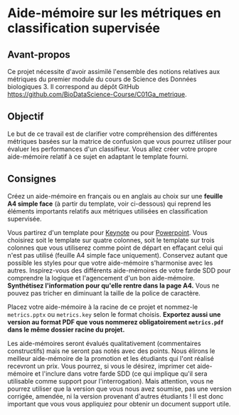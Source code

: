 # Aide-mémoire sur les métriques en classification supervisée

## Avant-propos

Ce projet nécessite d'avoir assimilé l'ensemble des notions relatives aux métriques du premier module du cours de Science des Données biologiques 3. Il correspond au dépôt GitHub <https://github.com/BioDataScience-Course/C01Ga_metrique>.

## Objectif

Le but de ce travail est de clarifier votre compréhension des différentes métriques basées sur la matrice de confusion que vous pourrez utiliser pour évaluer les performances d'un classifieur. Vous allez créer votre propre aide-mémoire relatif à ce sujet en adaptant le template fourni.

## Consignes

Créez un aide-mémoire en français ou en anglais au choix sur une **feuille A4 simple face** (à partir du template, voir ci-dessous) qui reprend les éléments importants relatifs aux métriques utilisées en classification supervisée.

Vous partirez d'un template pour [Keynote](https://github.com/rstudio/cheatsheets/raw/main/keynotes/0-template.key) ou pour [Powerpoint](https://github.com/rstudio/cheatsheets/raw/main/powerpoints/0-template.pptx). Vous choisirez soit le template sur quatre colonnes, soit le template sur trois colonnes que vous utiliserez comme point de départ en effaçant celui qui n'est pas utilisé (feuille A4 simple face uniquement). Conservez autant que possible les styles pour que votre aide-mémoire s'harmonise avec les autres. Inspirez-vous des différents aide-mémoires de votre farde SDD pour comprendre la logique et l'agencement d'un bon aide-mémoire. **Synthétisez l'information pour qu'elle rentre dans la page A4.** Vous ne pouvez pas tricher en diminuant la taille de la police de caractère.

Placez votre aide-mémoire à la racine de ce projet et nommez-le `metrics.pptx` ou `metrics.key` selon le format choisis. **Exportez aussi une version au format PDF que vous nommerez obligatoirement `metrics.pdf` dans le même dossier racine du projet.**

Les aide-mémoires seront évalués qualitativement (commentaires constructifs) mais ne seront pas notés avec des points. Nous élirons le meilleur aide-mémoire de la promotion et les étudiants qui l'ont réalisé recevront un prix. Vous pourrez, si vous le désirez, imprimer cet aide-mémoire et l'inclure dans votre farde SDD (ce qui implique qu'il sera utilisable comme support pour l'interrogation). Mais attention, vous ne pourrez utiliser que la version que vous nous avez soumise, pas une version corrigée, amendée, ni la version provenant d'autres étudiants ! Il est donc important que vous vous appliquiez pour obtenir un document support utile.
